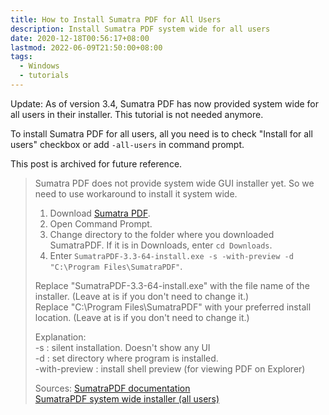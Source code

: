 ```yaml
---
title: How to Install Sumatra PDF for All Users
description: Install Sumatra PDF system wide for all users
date: 2020-12-18T00:56:17+08:00
lastmod: 2022-06-09T21:50:00+08:00
tags:
  - Windows
  - tutorials
---
```

Update: As of version 3.4, Sumatra PDF has now provided system wide for all users in their installer. This tutorial is not needed anymore.

To install Sumatra PDF for all users, all you need is to check "Install for all users" checkbox or add `-all-users` in command prompt.

This post is archived for future reference.

> Sumatra PDF does not provide system wide GUI installer yet. So we need to use workaround to install it system wide.
> 1. Download [Sumatra PDF](https://www.sumatrapdfreader.org/download-free-pdf-viewer.html).
> 2. Open Command Prompt.
> 3. Change directory to the folder where you downloaded SumatraPDF. If it is in Downloads, enter `cd Downloads`.
> 4. Enter `SumatraPDF-3.3-64-install.exe -s -with-preview -d "C:\Program Files\SumatraPDF"`.
>
> Replace "SumatraPDF-3.3-64-install.exe" with the file name of the installer. (Leave at is if you don't need to change it.)\
> Replace "C:\Program Files\SumatraPDF" with your preferred install location. (Leave at is if you don't need to change it.)
>
> Explanation:\
> -s : silent installation. Doesn't show any UI\
> -d <directory> : set directory where program is installed.\
> -with-preview : install shell preview (for viewing PDF on Explorer)
>
> Sources:
> [SumatraPDF documentation](https://www.sumatrapdfreader.org/docs/Installer-cmd-line-arguments.html)\
> [SumatraPDF system wide installer (all users)](https://forum.sumatrapdfreader.org/t/sumatrapdf-v3-2-system-wide-installer-all-users/2809)